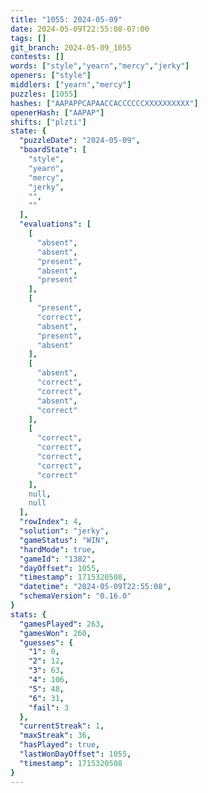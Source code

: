 ```yaml
---
title: "1055: 2024-05-09"
date: 2024-05-09T22:55:08-07:00
tags: []
git_branch: 2024-05-09_1055
contests: []
words: ["style","yearn","mercy","jerky"]
openers: ["style"]
middlers: ["yearn","mercy"]
puzzles: [1055]
hashes: ["AAPAPPCAPAACCACCCCCCXXXXXXXXXX"]
openerHash: ["AAPAP"]
shifts: ["plzti"]
state: {
  "puzzleDate": "2024-05-09",
  "boardState": [
    "style",
    "yearn",
    "mercy",
    "jerky",
    "",
    ""
  ],
  "evaluations": [
    [
      "absent",
      "absent",
      "present",
      "absent",
      "present"
    ],
    [
      "present",
      "correct",
      "absent",
      "present",
      "absent"
    ],
    [
      "absent",
      "correct",
      "correct",
      "absent",
      "correct"
    ],
    [
      "correct",
      "correct",
      "correct",
      "correct",
      "correct"
    ],
    null,
    null
  ],
  "rowIndex": 4,
  "solution": "jerky",
  "gameStatus": "WIN",
  "hardMode": true,
  "gameId": "1382",
  "dayOffset": 1055,
  "timestamp": 1715320508,
  "datetime": "2024-05-09T22:55:08",
  "schemaVersion": "0.16.0"
}
stats: {
  "gamesPlayed": 263,
  "gamesWon": 260,
  "guesses": {
    "1": 0,
    "2": 12,
    "3": 63,
    "4": 106,
    "5": 48,
    "6": 31,
    "fail": 3
  },
  "currentStreak": 1,
  "maxStreak": 36,
  "hasPlayed": true,
  "lastWonDayOffset": 1055,
  "timestamp": 1715320508
}
---
```

<!-- more -->
